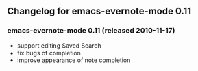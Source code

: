 ## Changelog for emacs-evernote-mode 0.11 ##

### **emacs-evernote-mode 0.11** (released 2010-11-17) ###

  * support editing Saved Search
  * fix bugs of completion
  * improve appearance of note completion